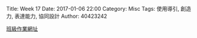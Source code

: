 Title: Week 17
Date: 2017-01-06 22:00
Category: Misc
Tags: 使用導引, 創造力, 表達能力, 協同設計
Author: 40423242

[班級作業網址](http://mde.tw/2016fallcadp/blog/2016fall-ji-jie-she-ji-zhu-ti-jiao-xue.html)




